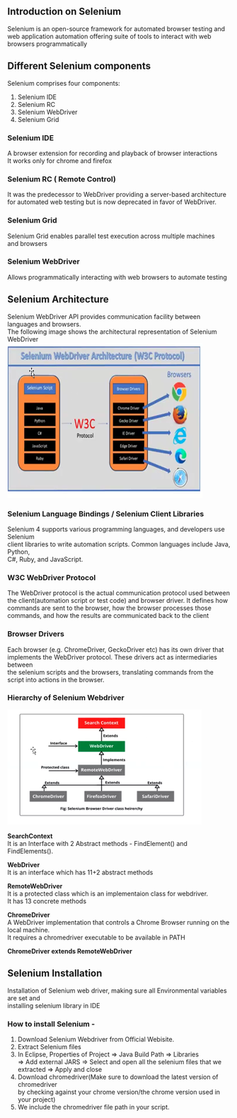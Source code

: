 ## Introduction on Selenium
Selenium is an open-source framework for automated browser testing and web application automation offering suite of tools to interact with web browsers programmatically

## Different Selenium components
Selenium comprises four components:
1. Selenium IDE
2. Selenium RC
3. Selenium WebDriver
4. Selenium Grid

### Selenium IDE
A browser extension for recording and playback of browser interactions  
It works only for chrome and firefox

### Selenium RC ( Remote Control)
It was the predecessor to WebDriver providing a server-based architecture for automated web testing but is now deprecated in favor of WebDriver.

### Selenium Grid
Selenium Grid enables parallel test execution across multiple machines  
and browsers

### Selenium WebDriver
Allows  programmatically interacting with web browsers to automate testing

## Selenium Architecture
Selenium WebDriver API provides communication facility between languages and browsers.  
The following image shows the architectural representation of Selenium WebDriver
![selenium webdriver architecture](image.png)

### Selenium Language Bindings / Selenium Client Libraries
Selenium 4 supports various programming languages, and developers use Selenium  
client libraries to write automation scripts. Common languages include Java, Python,  
C#, Ruby, and JavaScript.  

### W3C WebDriver Protocol
The WebDriver protocol is the actual communication protocol used between the   client(automation script or test code) and browser driver. It defines how   
commands are sent to the browser, how the browser processes those commands, and   how the results are communicated back to the client  

### Browser Drivers
Each browser (e.g. ChromeDriver, GeckoDriver etc) has its own driver that  
implements the WebDriver protocol. These drivers act as intermediaries between  
the selenium scripts and the browsers, translating commands from the script into actions in the browser.

### Hierarchy of Selenium Webdriver
![Selenium browser driver class heirerchy](image-1.png)

**SearchContext**  
It is an Interface with 2 Abstract methods - FindElement() and FindElements().


**WebDriver**  
It is an interface which has 11+2 abstract methods  

**RemoteWebDriver**  
It is a protected class which is an implementaion class for webdriver.  
It has 13 concrete methods

**ChromeDriver**  
A WebDriver implementation that controls a Chrome Browser running on the local machine.  
It requires a chromedriver executable to be available in PATH  

**ChromeDriver extends RemoteWebDriver**

## Selenium Installation
Installation of Selenium web driver, making sure all Environmental variables are set and  
installing selenium library in IDE

### How to install Selenium -
1) Download Selenium Webdriver from Official Webisite.
2) Extract Selenium files
3) In Eclipse, Properties of Project => Java Build Path => Libraries  
=> Add external JARS => Select and open all the selenium files that we extracted => Apply and close
4) Download chromedriver(Make sure to download the latest version of chromedriver   
by checking against your chrome version/the chrome version used in your project)
5) We include the chromedriver file path in your script.  


